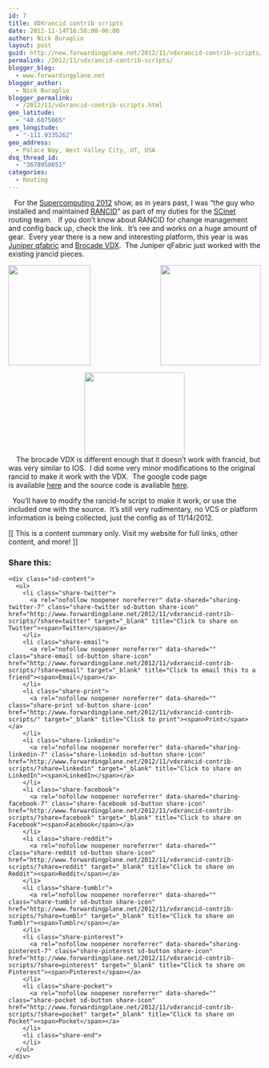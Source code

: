 ```yaml
---
id: 7
title: VDXrancid contrib scripts
date: 2012-11-14T16:50:00-06:00
author: Nick Buraglio
layout: post
guid: http://new.forwardingplane.net/2012/11/vdxrancid-contrib-scripts/
permalink: /2012/11/vdxrancid-contrib-scripts/
blogger_blog:
  - www.forwardingplane.net
blogger_author:
  - Nick Buraglio
blogger_permalink:
  - /2012/11/vdxrancid-contrib-scripts.html
geo_latitude:
  - "40.6875665"
geo_longitude:
  - "-111.9335262"
geo_address:
  - Palace Way, West Valley City, UT, USA
dsq_thread_id:
  - "3678950651"
categories:
  - Routing
---
```

   For the <a href="http://www.supercomputing.org/" target="_blank">Supercomputing 2012</a> show, as in years past, I was &#8220;the guy who installed and maintained <a href="http://www.google.com/url?sa=t&#038;rct=j&#038;q=&#038;esrc=s&#038;source=web&#038;cd=3&#038;ved=0CEsQFjAC&#038;url=http%3A%2F%2Fwww.shrubbery.net%2Francid%2F&#038;ei=tcWjUOG2AeLCigK4qIGwBw&#038;usg=AFQjCNGsMF1HpROC2BrtIXWL8thUtOKFLQ&#038;sig2=CYLx8RCrdMSiuRuBjPrnaQ" target="_blank">RANCID</a>&#8221; as part of my duties for the <a href="http://scinet.supercomputing.org/" target="_blank">SCinet</a> routing team.   If you don&#8217;t know about RANCID for change management and config back up, check the link.  It&#8217;s ree and works on a huge amount of gear.  Every year there is a new and interesting platform, this year is was <a href="http://www.juniper.net/us/en/products-services/switching/qfx-series/" target="_blank">Juniper qfabric</a> and <a href="http://www.google.com/url?sa=t&#038;rct=j&#038;q=&#038;esrc=s&#038;source=web&#038;cd=2&#038;ved=0CGIQFjAB&#038;url=http%3A%2F%2Fwww.brocade.com%2Flaunch%2Fcloud-clarity%2Fsolutions-technology-innovation.html&#038;ei=J8ajUOD3Ga3riQLpz4A4&#038;usg=AFQjCNFpE2c-kkCHlqabJFwWu7opXzFiSg&#038;sig2=fEcSzMl2PcCa4ajD-YnMvQ" target="_blank">Brocade VDX</a>.  The Juniper qFabric just worked with the existing jrancid pieces. 

<div style="clear: both; text-align: center;">
  <a href="http://2.bp.blogspot.com/-BtfOWZ0KMHc/TyxvtyBEBYI/AAAAAAAAHc8/xue7_Nqj0DE/s400/Rancid+Urgg.jpg" style="clear: left; float: left; margin-bottom: 1em; margin-right: 1em;"><img border="0" height="200" src="http://2.bp.blogspot.com/-BtfOWZ0KMHc/TyxvtyBEBYI/AAAAAAAAHc8/xue7_Nqj0DE/s200/Rancid+Urgg.jpg" width="164" /></a><a href="http://webobjects2.cdw.com/is/image/CDW/2273816?$product_large$" style="clear: right; float: right; margin-bottom: 1em; margin-left: 1em;"><img border="0" height="200" src="http://webobjects2.cdw.com/is/image/CDW/2273816?$product_large$" width="200" /></a><a href="http://upload.wikimedia.org/wikipedia/commons/3/35/Plus_sign.jpg" style="margin-left: 1em; margin-right: 1em;"><img border="0" height="165" src="http://upload.wikimedia.org/wikipedia/commons/3/35/Plus_sign.jpg" width="200" /></a>
</div>

<div style="clear: both; text-align: left;">
      The brocade VDX is different enough that it doesn&#8217;t work with francid, but was very similar to IOS.  I did some very minor modifications to the original rancid to make it work with the VDX.  The google code page is available <a href="http://bit.ly/vdxrancid" target="_blank">here</a> and the source code is available <a href="http://bit.ly/vdxrancid-source" target="_blank">here</a>.  
</div>

  You&#8217;ll have to modify the rancid-fe script to make it work, or use the included one with the source.  It&#8217;s still very rudimentary, no VCS or platform information is being collected, just the config as of 11/14/2012. 

<div>
  [[ This is a content summary only. Visit my website for full links, other content, and more! ]]
</div>

<div class="sharedaddy sd-sharing-enabled">
  <div class="robots-nocontent sd-block sd-social sd-social-icon-text sd-sharing">
    <h3 class="sd-title">
      Share this:
    </h3>
    
    <div class="sd-content">
      <ul>
        <li class="share-twitter">
          <a rel="nofollow noopener noreferrer" data-shared="sharing-twitter-7" class="share-twitter sd-button share-icon" href="http://www.forwardingplane.net/2012/11/vdxrancid-contrib-scripts/?share=twitter" target="_blank" title="Click to share on Twitter"><span>Twitter</span></a>
        </li>
        <li class="share-email">
          <a rel="nofollow noopener noreferrer" data-shared="" class="share-email sd-button share-icon" href="http://www.forwardingplane.net/2012/11/vdxrancid-contrib-scripts/?share=email" target="_blank" title="Click to email this to a friend"><span>Email</span></a>
        </li>
        <li class="share-print">
          <a rel="nofollow noopener noreferrer" data-shared="" class="share-print sd-button share-icon" href="http://www.forwardingplane.net/2012/11/vdxrancid-contrib-scripts/" target="_blank" title="Click to print"><span>Print</span></a>
        </li>
        <li class="share-linkedin">
          <a rel="nofollow noopener noreferrer" data-shared="sharing-linkedin-7" class="share-linkedin sd-button share-icon" href="http://www.forwardingplane.net/2012/11/vdxrancid-contrib-scripts/?share=linkedin" target="_blank" title="Click to share on LinkedIn"><span>LinkedIn</span></a>
        </li>
        <li class="share-facebook">
          <a rel="nofollow noopener noreferrer" data-shared="sharing-facebook-7" class="share-facebook sd-button share-icon" href="http://www.forwardingplane.net/2012/11/vdxrancid-contrib-scripts/?share=facebook" target="_blank" title="Click to share on Facebook"><span>Facebook</span></a>
        </li>
        <li class="share-reddit">
          <a rel="nofollow noopener noreferrer" data-shared="" class="share-reddit sd-button share-icon" href="http://www.forwardingplane.net/2012/11/vdxrancid-contrib-scripts/?share=reddit" target="_blank" title="Click to share on Reddit"><span>Reddit</span></a>
        </li>
        <li class="share-tumblr">
          <a rel="nofollow noopener noreferrer" data-shared="" class="share-tumblr sd-button share-icon" href="http://www.forwardingplane.net/2012/11/vdxrancid-contrib-scripts/?share=tumblr" target="_blank" title="Click to share on Tumblr"><span>Tumblr</span></a>
        </li>
        <li class="share-pinterest">
          <a rel="nofollow noopener noreferrer" data-shared="sharing-pinterest-7" class="share-pinterest sd-button share-icon" href="http://www.forwardingplane.net/2012/11/vdxrancid-contrib-scripts/?share=pinterest" target="_blank" title="Click to share on Pinterest"><span>Pinterest</span></a>
        </li>
        <li class="share-pocket">
          <a rel="nofollow noopener noreferrer" data-shared="" class="share-pocket sd-button share-icon" href="http://www.forwardingplane.net/2012/11/vdxrancid-contrib-scripts/?share=pocket" target="_blank" title="Click to share on Pocket"><span>Pocket</span></a>
        </li>
        <li class="share-end">
        </li>
      </ul>
    </div>
  </div>
</div>